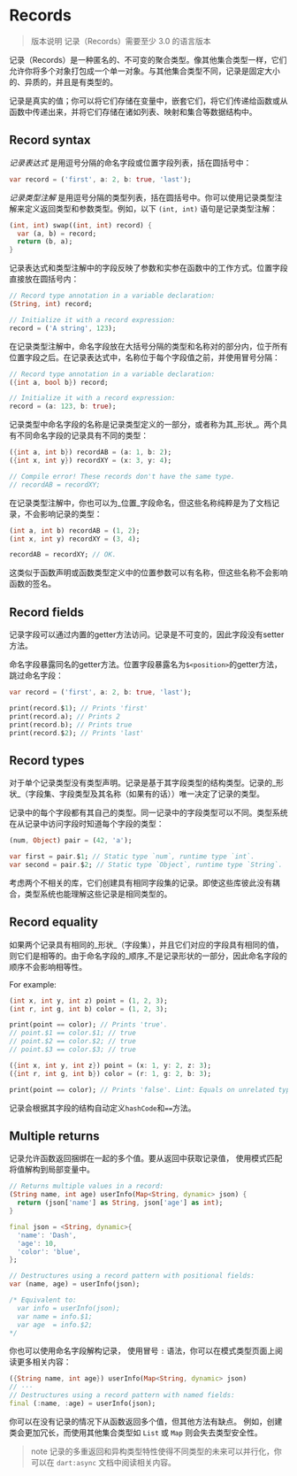 # Records

> 版本说明
> 记录（Records）需要至少 3.0 的语言版本

记录（Records）是一种匿名的、不可变的聚合类型。像其他集合类型一样，它们允许你将多个对象打包成一个单一对象。与其他集合类型不同，记录是固定大小的、异质的，并且是有类型的。

记录是真实的值；你可以将它们存储在变量中，嵌套它们，将它们传递给函数或从函数中传递出来，并将它们存储在诸如列表、映射和集合等数据结构中。

## Record syntax

_记录表达式_ 是用逗号分隔的命名字段或位置字段列表，括在圆括号中：

```dart
var record = ('first', a: 2, b: true, 'last');
```

_记录类型注解_ 是用逗号分隔的类型列表，括在圆括号中。你可以使用记录类型注解来定义返回类型和参数类型。例如，以下 `(int, int)` 语句是记录类型注解：

```dart
(int, int) swap((int, int) record) {
  var (a, b) = record;
  return (b, a);
}
```

记录表达式和类型注解中的字段反映了参数和实参在函数中的工作方式。位置字段直接放在圆括号内：

```dart
// Record type annotation in a variable declaration:
(String, int) record;

// Initialize it with a record expression:
record = ('A string', 123);
```

在记录类型注解中，命名字段放在大括号分隔的类型和名称对的部分内，位于所有位置字段之后。在记录表达式中，名称位于每个字段值之前，并使用冒号分隔：

```dart
// Record type annotation in a variable declaration:
({int a, bool b}) record;

// Initialize it with a record expression:
record = (a: 123, b: true);
```

记录类型中命名字段的名称是记录类型定义的一部分，或者称为其_形状_。两个具有不同命名字段的记录具有不同的类型：

```dart
({int a, int b}) recordAB = (a: 1, b: 2);
({int x, int y}) recordXY = (x: 3, y: 4);

// Compile error! These records don't have the same type.
// recordAB = recordXY;
```

在记录类型注解中，你也可以为_位置_字段命名，但这些名称纯粹是为了文档记录，不会影响记录的类型：

```dart
(int a, int b) recordAB = (1, 2);
(int x, int y) recordXY = (3, 4);

recordAB = recordXY; // OK.
```

这类似于函数声明或函数类型定义中的位置参数可以有名称，但这些名称不会影响函数的签名。

## Record fields

记录字段可以通过内置的getter方法访问。记录是不可变的，因此字段没有setter方法。

命名字段暴露同名的getter方法。位置字段暴露名为`$<position>`的getter方法，跳过命名字段：

```dart
var record = ('first', a: 2, b: true, 'last');

print(record.$1); // Prints 'first'
print(record.a); // Prints 2
print(record.b); // Prints true
print(record.$2); // Prints 'last'
```

## Record types

对于单个记录类型没有类型声明。记录是基于其字段类型的结构类型。记录的_形状_（字段集、字段类型及其名称（如果有的话））唯一决定了记录的类型。

记录中的每个字段都有其自己的类型。同一记录中的字段类型可以不同。类型系统在从记录中访问字段时知道每个字段的类型：

```dart
(num, Object) pair = (42, 'a');

var first = pair.$1; // Static type `num`, runtime type `int`.
var second = pair.$2; // Static type `Object`, runtime type `String`.
```

考虑两个不相关的库，它们创建具有相同字段集的记录。即使这些库彼此没有耦合，类型系统也能理解这些记录是相同类型的。

## Record equality

如果两个记录具有相同的_形状_（字段集），并且它们对应的字段具有相同的值，则它们是相等的。由于命名字段的_顺序_不是记录形状的一部分，因此命名字段的顺序不会影响相等性。

For example:

```dart
(int x, int y, int z) point = (1, 2, 3);
(int r, int g, int b) color = (1, 2, 3);

print(point == color); // Prints 'true'. 
// point.$1 == color.$1; // true
// point.$2 == color.$2; // true
// point.$3 == color.$3; // true
```

```dart
({int x, int y, int z}) point = (x: 1, y: 2, z: 3);
({int r, int g, int b}) color = (r: 1, g: 2, b: 3);

print(point == color); // Prints 'false'. Lint: Equals on unrelated types.
```

记录会根据其字段的结构自动定义`hashCode`和`==`方法。

## Multiple returns

记录允许函数返回捆绑在一起的多个值。要从返回中获取记录值，
使用模式匹配将值解构到局部变量中。

```dart
// Returns multiple values in a record:
(String name, int age) userInfo(Map<String, dynamic> json) {
  return (json['name'] as String, json['age'] as int);
}

final json = <String, dynamic>{
  'name': 'Dash',
  'age': 10,
  'color': 'blue',
};

// Destructures using a record pattern with positional fields:
var (name, age) = userInfo(json);

/* Equivalent to:
  var info = userInfo(json);
  var name = info.$1;
  var age  = info.$2;
*/
```

你也可以使用命名字段解构记录，
使用冒号 `:` 语法，你可以在模式类型页面上阅读更多相关内容：

```dart
({String name, int age}) userInfo(Map<String, dynamic> json)
// ···
// Destructures using a record pattern with named fields:
final (:name, :age) = userInfo(json);
```

你可以在没有记录的情况下从函数返回多个值，但其他方法有缺点。
例如，创建类会更加冗长，而使用其他集合类型如 `List` 或 `Map` 则会失去类型安全性。

> note
> 记录的多重返回和异构类型特性使得不同类型的未来可以并行化，你可以在 `dart:async` 文档中阅读相关内容。
